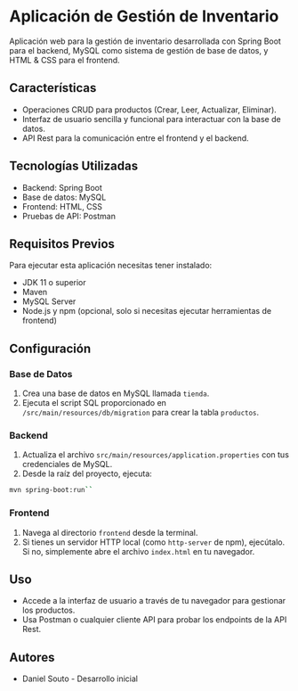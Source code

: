 
# Aplicación de Gestión de Inventario

Aplicación web para la gestión de inventario desarrollada con Spring Boot para el backend, MySQL como sistema de gestión de base de datos, y HTML & CSS para el frontend.

## Características

- Operaciones CRUD para productos (Crear, Leer, Actualizar, Eliminar).
- Interfaz de usuario sencilla y funcional para interactuar con la base de datos.
- API Rest para la comunicación entre el frontend y el backend.

## Tecnologías Utilizadas

- Backend: Spring Boot
- Base de datos: MySQL
- Frontend: HTML, CSS
- Pruebas de API: Postman

## Requisitos Previos

Para ejecutar esta aplicación necesitas tener instalado:

- JDK 11 o superior
- Maven
- MySQL Server
- Node.js y npm (opcional, solo si necesitas ejecutar herramientas de frontend)

## Configuración

### Base de Datos

1. Crea una base de datos en MySQL llamada `tienda`.
2. Ejecuta el script SQL proporcionado en `/src/main/resources/db/migration` para crear la tabla `productos`.

### Backend

1. Actualiza el archivo `src/main/resources/application.properties` con tus credenciales de MySQL.
2. Desde la raíz del proyecto, ejecuta:

```bash
mvn spring-boot:run`` 
```
### Frontend

1.  Navega al directorio `frontend` desde la terminal.
2.  Si tienes un servidor HTTP local (como `http-server` de npm), ejecútalo. Si no, simplemente abre el archivo `index.html` en tu navegador.

## Uso

-   Accede a la interfaz de usuario a través de tu navegador para gestionar los productos.
-   Usa Postman o cualquier cliente API para probar los endpoints de la API Rest.

## Autores

-   Daniel Souto - Desarrollo inicial
